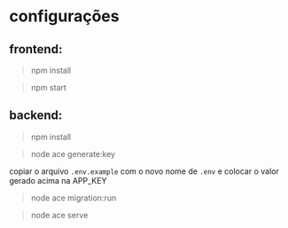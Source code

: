 # configurações

## frontend: 

> npm install

> npm start

## backend:

> npm install

> node ace generate:key

copiar o arquivo `.env.example` com o novo nome de `.env` e colocar o valor gerado acima na APP_KEY

> node ace migration:run

> node ace serve
